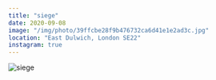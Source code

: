 ```yaml
---
title: "siege"
date: 2020-09-08
image: "/img/photo/39ffcbe28f9b476732ca6d41e1e2ad3c.jpg"
location: "East Dulwich, London SE22"
instagram: true
---
```


![siege](/img/photo/39ffcbe28f9b476732ca6d41e1e2ad3c.jpg)
